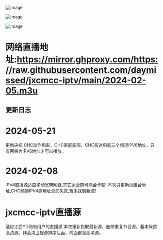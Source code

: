 ![image](https://github.com/daymissed/jxcmcc-iptv/assets/62062283/5aa03697-b31d-4d87-bf1f-ffcc4050a50e)

![image](https://github.com/daymissed/jxcmcc-iptv/assets/62062283/cf965750-4024-4949-80ea-0ee686312dc0)

![image](https://github.com/daymissed/jxcmcc-iptv/assets/62062283/7c25dba2-1c82-4cc1-9af1-b30d07c949b7)

# 网络直播地址:https://mirror.ghproxy.com/https://raw.githubusercontent.com/daymissed/jxcmcc-iptv/main/2024-02-05.m3u

## 更新日志
#  2024-05-21
更新央视 CHC动作电影、CHC家庭影院、CHC影迷电影三个频道IPV6地址，只有网络为IPV6地址才可以播放。
#  2024-02-08
IPV4直播源适应移动宽带网络,其它运营商可能会卡顿! 本次只更新凤凰台地址,CHC频道IPV4源地址全部失效,暂未找到新源!


# jxcmcc-iptv直播源
适应江西YD网络用户的直播源
本次重新抓取最新源，删除重复节目源，基本保留高清源。非高清卫视源排序后面，前面都是高清源。

